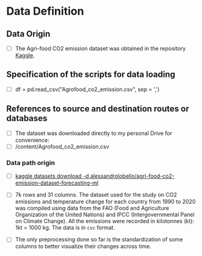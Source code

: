 # Data Definition

## Data Origin

- [ ] The Agri-food CO2 emission dataset was obtained in the repository [Kaggle](https://www.kaggle.com/datasets/alessandrolobello/agri-food-co2-emission-dataset-forecasting-ml/data). 

## Specification of the scripts for data loading

-  [ ] df = pd.read_csv("Agrofood_co2_emission.csv", sep = ',')

## References to source and destination routes or databases

- [ ] The dataset was downloaded directly to my personal Drive for convenience:
- [ ] /content/Agrofood_co2_emission.csv

### Data path origin 

- [ ] [kaggle datasets download -d alessandrolobello/agri-food-co2-emission-dataset-forecasting-ml](url)
- [ ] 7k rows and 31 columns. The dataset used for the study on CO2 emissions and temperature change for each country from 1990 to 2020 was compiled using data from the FAO (Food and Agriculture Organization of the United Nations) and IPCC (Intergovernmental Panel on Climate Change). All the emissions were recorded in kilotonnes (kt): 1kt = 1000 kg. The data is in `cvc` format.  
- [ ] The only preprocessing done so far is the standardization of some columns to better visualize their changes across time. 



